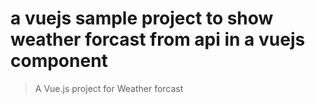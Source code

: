 # a vuejs sample project to show weather forcast from api in a vuejs component

> A Vue.js project for Weather forcast

